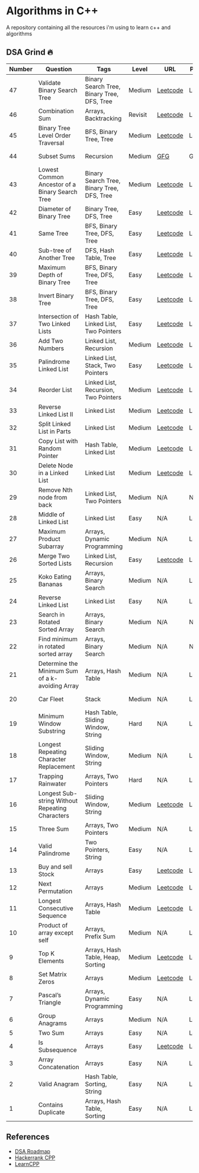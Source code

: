 # Algorithms in C++

A repository containing all the resources i'm using to learn c++ and algorithms

## DSA Grind 🔥

| Number | Question                                   | Tags                                       | Level   | URL                                                                                           | Platform | Date                 |
|--------|-------------------------------------------|--------------------------------------------|---------|-----------------------------------------------------------------------------------------------|----------|----------------------|
| 47     | Validate Binary Search Tree              | Binary Search Tree, Binary Tree, DFS, Tree | Medium  | [Leetcode](https://leetcode.com/problems/validate-binary-search-tree/)                      | Leetcode | October 28, 2023    |
| 46     | Combination Sum                           | Arrays, Backtracking                       | Revisit | [Leetcode](https://leetcode.com/problems/combination-sum/)                                    | Leetcode | October 26, 2023    |
| 45     | Binary Tree Level Order Traversal         | BFS, Binary Tree, Tree                    | Medium  | [Leetcode](https://leetcode.com/problems/binary-tree-level-order-traversal/)                  | Leetcode | October 25, 2023    |
| 44     | Subset Sums                               | Recursion                                  | Medium  | [GFG](https://practice.geeksforgeeks.org/problems/subset-sums2234/1)                         | GFG      | October 24, 2023    |
| 43     | Lowest Common Ancestor of a Binary Search Tree | Binary Search Tree, Binary Tree, DFS, Tree | Medium  | [Leetcode](https://leetcode.com/problems/lowest-common-ancestor-of-a-binary-search-tree/)  | Leetcode | October 24, 2023    |
| 42     | Diameter of Binary Tree                   | Binary Tree, DFS, Tree                   | Easy    | [Leetcode](https://leetcode.com/problems/diameter-of-binary-tree/description/)             | Leetcode | October 16, 2023    |
| 41     | Same Tree                                 | BFS, Binary Tree, DFS, Tree              | Easy    | [Leetcode](https://leetcode.com/problems/same-tree/description/)                               | Leetcode | October 11, 2023    |
| 40     | Sub-tree of Another Tree                  | DFS, Hash Table, Tree                    | Easy    | [Leetcode](https://leetcode.com/problems/subtree-of-another-tree/description/)                | Leetcode | October 11, 2023    |
| 39     | Maximum Depth of Binary Tree              | BFS, Binary Tree, DFS, Tree              | Easy    | [Leetcode](https://leetcode.com/problems/maximum-depth-of-binary-tree/description/)          | Leetcode | October 9, 2023     |
| 38     | Invert Binary Tree                        | BFS, Binary Tree, DFS, Tree              | Easy    | [Leetcode](https://leetcode.com/problems/invert-binary-tree/)                                  | Leetcode | October 9, 2023     |
| 37     | Intersection of Two Linked Lists          | Hash Table, Linked List, Two Pointers     | Easy    | [Leetcode](https://leetcode.com/problems/intersection-of-two-linked-lists/)                   | Leetcode | October 7, 2023     |
| 36     | Add Two Numbers                           | Linked List, Recursion                   | Medium  | [Leetcode](https://leetcode.com/problems/add-two-numbers/description/)                         | Leetcode | September 16, 2023  |
| 35     | Palindrome Linked List                    | Linked List, Stack, Two Pointers         | Easy    | [Leetcode](https://leetcode.com/problems/palindrome-linked-list/description/)                  | Leetcode | September 18, 2023  |
| 34     | Reorder List                              | Linked List, Recursion, Two Pointers    | Medium  | [Leetcode](https://leetcode.com/problems/reorder-list/)                                        | Leetcode | September 9, 2023   |
| 33     | Reverse Linked List II                    | Linked List                             | Medium  | [Leetcode](https://leetcode.com/problems/reverse-linked-list-ii/)                               | Leetcode | September 7, 2023   |
| 32     | Split Linked List in Parts                | Linked List                             | Medium  | [Leetcode](https://leetcode.com/problems/split-linked-list-in-parts/)                           | Leetcode | September 6, 2023   |
| 31     | Copy List with Random Pointer             | Hash Table, Linked List                 | Medium  | [Leetcode](https://leetcode.com/problems/copy-list-with-random-pointer/)                        | Leetcode | September 5, 2023   |
| 30     | Delete Node in a Linked List              | Linked List                             | Medium  | [Leetcode](https://leetcode.com/problems/delete-node-in-a-linked-list/)                         | Leetcode | September 4, 2023   |
| 29     | Remove Nth node from back                 | Linked List, Two Pointers               | Medium  | N/A                                                                                           | N/A      | September 3, 2023   |
| 28     | Middle of Linked List                     | Linked List                             | Easy    | N/A                                                                                           | Leetcode | September 3, 2023   |
| 27     | Maximum Product Subarray                 | Arrays, Dynamic Programming             | Medium  | N/A                                                                                           | Leetcode | September 3, 2023   |
| 26     | Merge Two Sorted Lists                    | Linked List, Recursion                  | Easy    | [Leetcode](https://leetcode.com/problems/merge-two-sorted-lists/description/)                     | Leetcode | August 30, 2023    |
| 25     | Koko Eating Bananas                       | Arrays, Binary Search                   | Medium  | N/A                                                                                           | Leetcode | August 27, 2023    |
| 24     | Reverse Linked List                        | Linked List                             | Easy    | N/A                                                                                           | Leetcode | August 23, 2023    |
| 23     | Search in Rotated Sorted Array             | Arrays, Binary Search                   | Medium  | N/A                                                                                           | N/A      | August 22, 2023    |
| 22     | Find minimum in rotated sorted array       | Arrays, Binary Search                   | Medium  | N/A                                                                                           | N/A      | N/A                |
| 21     | Determine the Minimum Sum of a k-avoiding Array | Arrays, Hash Table                   | Medium  | N/A                                                                                           | Leetcode | August 20, 2023    |
| 20     | Car Fleet                                  | Stack                                   | Medium  | N/A                                                                                           | Leetcode | August 19, 2023    |
| 19     | Minimum Window Substring                   | Hash Table, Sliding Window, String     | Hard    | N/A                                                                                           | Leetcode | August 17, 2023    |
| 18     | Longest Repeating Character Replacement     | Sliding Window, String                 | Medium  | N/A                                                                                           | Leetcode | N/A                |
| 17     | Trapping Rainwater                         | Arrays, Two Pointers                   | Hard    | N/A                                                                                           | Leetcode | N/A                |
| 16     | Longest Sub-string Without Repeating Characters | Sliding Window, String            | Medium  | [Leetcode](https://leetcode.com/problems/longest-substring-without-repeating-characters/) | Leetcode | N/A                |
| 15     | Three Sum                                  | Arrays, Two Pointers                   | Medium  | N/A                                                                                           | Leetcode | N/A                |
| 14     | Valid Palindrome                           | Two Pointers, String                   | Easy    | N/A                                                                                           | Leetcode | N/A                |
| 13     | Buy and sell Stock                        | Arrays                                  | Easy    | [Leetcode](https://leetcode.com/problems/best-time-to-buy-and-sell-stock/description/)       | Leetcode | N/A                |
| 12     | Next Permutation                          | Arrays                                  | Medium  | [Leetcode](https://leetcode.com/problems/next-permutation/description/)                       | Leetcode | August 5, 2023     |
| 11     | Longest Consecutive Sequence               | Arrays, Hash Table                      | Medium  | [Leetcode](https://leetcode.com/problems/longest-consecutive-sequence/description/)          | Leetcode | August 9, 2023     |
| 10     | Product of array except self              | Arrays, Prefix Sum                      | Medium  | N/A                                                                                           | Leetcode | N/A                |
| 9      | Top K Elements                            | Arrays, Hash Table, Heap, Sorting       | Medium  | [Leetcode](https://leetcode.com/problems/top-k-frequent-elements/)                            | Leetcode | N/A                |
| 8      | Set Matrix Zeros                          | Arrays                                  | Medium  | [Leetcode](https://leetcode.com/problems/set-matrix-zeroes/description/)                       | Leetcode | N/A                |
| 7      | Pascal’s Triangle                         | Arrays, Dynamic Programming             | Easy    | N/A                                                                                           | Leetcode | N/A                |
| 6      | Group Anagrams                            | Arrays                                  | Medium  | N/A                                                                                           | Leetcode | N/A                |
| 5      | Two Sum                                   | Arrays                                  | Easy    | N/A                                                                                           | Leetcode | N/A                |
| 4      | Is Subsequence                            | Arrays                                  | Easy    | [Leetcode](https://leetcode.com/problems/is-subsequence/description/)                          | Leetcode | N/A                |
| 3      | Array Concatenation                       | Arrays                                  | Easy    | N/A                                                                                           | Leetcode | N/A                |
| 2      | Valid Anagram                             | Hash Table, Sorting, String             | Easy    | N/A                                                                                           | Leetcode | N/A                |
| 1      | Contains Duplicate                        | Arrays, Hash Table, Sorting             | Easy    | N/A                                                                                           | Leetcode | N/A                |


## References

 - [DSA Roadmap](https://www.geeksforgeeks.org/complete-roadmap-to-learn-dsa-from-scratch/?ref=lbp)
 - [Hackerrank CPP](https://www.hackerrank.com/domains/cpp?filters%5Bstatus%5D%5B%5D=unsolved&badge_type=cpp)
 - [LearnCPP](https://www.learncpp.com/)

